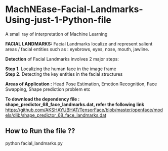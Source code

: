 # MachNEase-Facial-Landmarks-Using-just-1-Python-file
A small ray of interpretation of Machine Learning 

**FACIAL LANDMARKS:**
Facial Landmarks localize and represent salient areas / facial entities such as : eyebrows, eyes, nose, mouth, jawline. 

**Detection** of Facial Landmarks involves 2 major steps:

**Step 1.** Localizing the human face in the image frame <br/>
**Step 2.** Detecting the key entities in the facial structures

**Areas of Application :** Head Pose Estimation, Emotion Recognition, Face Swapping, Shape prediction problem etc

**To download the dependency file : shape_predictor_68_face_landmarks.dat, refer the following link**<br/> https://github.com/AKSHAYUBHAT/TensorFace/blob/master/openface/models/dlib/shape_predictor_68_face_landmarks.dat

## How to Run the file ?? 
python facial_landmarks.py
